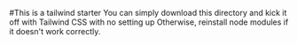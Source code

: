 #This is a tailwind starter
You can simply download this directory and kick it off with Tailwind CSS with no setting up
Otherwise, reinstall node modules if it doesn't work correctly.